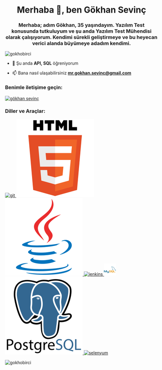 <h1 align="center">Merhaba 👋, ben Gökhan Sevinç</h1>
<h3 align="center">Merhaba; adım Gökhan, 35 yaşındayım. Yazılım Test konusunda tutkuluyum ve şu anda Yazılım Test Mühendisi olarak çalışıyorum. Kendimi sürekli geliştirmeye ve bu heyecan verici alanda büyümeye adadım kendimi.</h3>

<p align="left"> <img src="https://komarev.com/ghpvc/?username=gokhobirci&label=Profile%20views&color=0e75b6&style=flat" alt="gokhobirci" /> </p>

- 🌱 Şu anda **API, SQL** öğreniyorum

- 📫 Bana nasıl ulaşabilirsiniz **mr.gokhan.sevinc@gmail.com**

<h3 align="left">Benimle iletişime geçin:</h3>
<p align="left">
<a href="https://linkedin.com/in/gökhan sevinç" target="blank"><img align="center" src="https://raw.githubusercontent.com/rahuldkjain/github-profile-readme-generator/master/src/images/icons/Social/linked-in-alt.svg" alt="gökhan sevinç" height="30" width="40" /></a>
</p>

<h3 align="left">Diller ve Araçlar:</h3>
<p align="left"> <a href="https://git-scm.com/" target="_blank" rel="noreferrer"> <img src="https://www.vectorlogo.zone/logos/git-scm/git-scm-icon.svg" alt="git" width="40" height="40"/> </a> <a href="https://www.w3.org/html/" target="_blank" rel="noreferrer"> <img src="https://raw.githubusercontent.com/devicons/devicon/master/icons/html5/html5-original-wordmark.svg" alt="html5" genişlik="40" yükseklik="40"/> </a> <a href="https://www.java.com" target="_blank" rel="noreferrer"> <img src="https://raw.githubusercontent.com/devicons/devicon/master/icons/java/java-original.svg" alt="java" genişlik="40" yükseklik="40"/> </a> <a href="https://www.jenkins.io" target="_blank" rel="noreferrer"> <img src="https://www.vectorlogo.zone/logos/jenkins/jenkins-icon.svg" alt="jenkins" genişlik="40" yükseklik="40"/> </a> <a href="https://www.mysql.com/" target="_blank" rel="noreferrer"> <img src="https://raw.githubusercontent.com/devicons/devicon/master/icons/mysql/mysql-original-wordmark.svg" alt="mysql" width="40" height="40"/> </a> <a href="https://www.postgresql.org" target="_blank" rel="noreferrer"> <img src="https://raw.githubusercontent.com/devicons/devicon/master/icons/postgresql/postgresql-original-wordmark.svg" alt="postgresql" genişlik="40" yükseklik="40"/> </a> <a href="https://www.selenium.dev" target="_blank" rel="noreferrer"> <img src="https://raw.githubusercontent.com/detain/svg-logos/780f25886640cef088af994181646db2f6b1a3f8/svg/selenium-logo.svg" alt="selenyum" genişlik="40" yükseklik="40"/> </a> </p>

<p> <img align="center" src="https://github-readme-stats.vercel.app/api?username=gokhobirci&show_icons=true&title_color=f00505&locale=tr" alt="gokhobirci" /></p>
